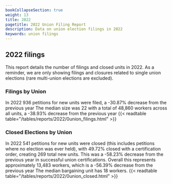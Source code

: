 ```yaml
---
bookCollapseSection: true
weight: 13
title: 2022
pagetitle: 2022 Union Filing Report
description: Data on union election filings in 2022
keywords: union filings
---
```


## 2022 filings

This report details the number of filings and closed units in 2022. As a reminder, we are only showing filings and closures related to single union elections (rare multi-union elections are excluded).

### Filings by Union
In 2022 936 petitions for new units were filed, a -30.87% decrease from the previous year The median size was 22 with a total of 48,860 workers across all units, a -38.93% decrease from the previous year
{{< readtable table="/tables/reports/2022/0union_filings.html" >}}

### Closed Elections by Union
In 2022 541 petitions for new units were closed (this includes petitions where no election was ever held), with 49.72% closed with a certification order, creating 269 total new units. This was a -58.23% decrease from the previous year in successful union certifications. Overall this represents approximately 13,483 workers, which is a -56.39% decrease from the previous year The median bargaining unit has 18 workers.
{{< readtable table="/tables/reports/2022/0union_closed.html" >}}
